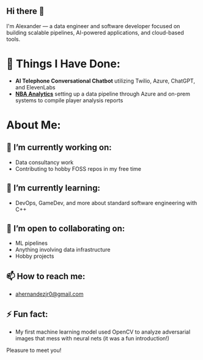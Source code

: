 ## Hi there 👋

I'm Alexander — a data engineer and software developer focused on building scalable pipelines, AI-powered applications, and cloud-based tools.

# 📝 Things I Have Done:
  - **AI Telephone Conversational Chatbot** utilizing Twilio, Azure, ChatGPT, and ElevenLabs
  - [**NBA Analytics**](https://github.com/ahernandezjr/nba_analytics) setting up a data pipeline through Azure and on-prem systems to compile player analysis reports
# About Me:
## 🔭 I’m currently working on:
  - Data consultancy work
  - Contributing to hobby FOSS repos in my free time
## 🌱 I’m currently learning:
  - DevOps, GameDev, and more about standard software engineering with C++
## 👯 I’m open to collaborating on:
  - ML pipelines
  - Anything involving data infrastructure
  - Hobby projects
## 📫 How to reach me:
  - [ahernandezjr0@gmail.com](mailto:ahernandezjr0@gmail.com)
## ⚡ Fun fact:
  - My first machine learning model used OpenCV to analyze adversarial images that mess with neural nets (it was a fun introduction!)

Pleasure to meet you!
